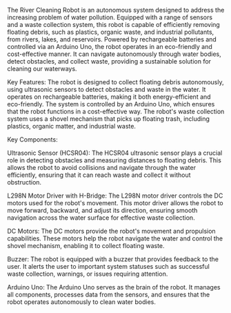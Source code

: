 The River Cleaning Robot is an autonomous system designed to address the increasing problem of water pollution. Equipped with a range of sensors and a waste collection system, this robot is capable of efficiently removing floating debris, such as plastics, organic waste, and industrial pollutants, from rivers, lakes, and reservoirs. Powered by rechargeable batteries and controlled via an Arduino Uno, the robot operates in an eco-friendly and cost-effective manner. It can navigate autonomously through water bodies, detect obstacles, and collect waste, providing a sustainable solution for cleaning our waterways.


Key Features:
The robot is designed to collect floating debris autonomously, using ultrasonic sensors to detect obstacles and waste in the water. It operates on rechargeable batteries, making it both energy-efficient and eco-friendly. The system is controlled by an Arduino Uno, which ensures that the robot functions in a cost-effective way. The robot's waste collection system uses a shovel mechanism that picks up floating trash, including plastics, organic matter, and industrial waste.


Key Components:

Ultrasonic Sensor (HCSR04): The HCSR04 ultrasonic sensor plays a crucial role in detecting obstacles and measuring distances to floating debris. This allows the robot to avoid collisions and navigate through the water efficiently, ensuring that it can reach waste and collect it without obstruction.

L298N Motor Driver with H-Bridge: The L298N motor driver controls the DC motors used for the robot's movement. This motor driver allows the robot to move forward, backward, and adjust its direction, ensuring smooth navigation across the water surface for effective waste collection.

DC Motors: The DC motors provide the robot's movement and propulsion capabilities. These motors help the robot navigate the water and control the shovel mechanism, enabling it to collect floating waste.

Buzzer: The robot is equipped with a buzzer that provides feedback to the user. It alerts the user to important system statuses such as successful waste collection, warnings, or issues requiring attention.

Arduino Uno: The Arduino Uno serves as the brain of the robot. It manages all components, processes data from the sensors, and ensures that the robot operates autonomously to clean water bodies.
